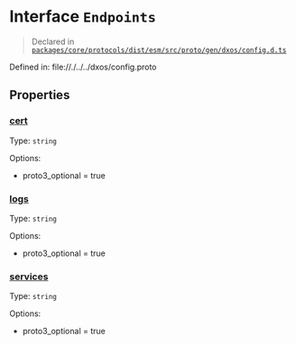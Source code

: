 # Interface `Endpoints`
> Declared in [`packages/core/protocols/dist/esm/src/proto/gen/dxos/config.d.ts`]()

Defined in:
   file://./../../dxos/config.proto
## Properties
### [cert]()
Type: <code>string</code>

Options:
  - proto3_optional = true
### [logs]()
Type: <code>string</code>

Options:
  - proto3_optional = true
### [services]()
Type: <code>string</code>

Options:
  - proto3_optional = true